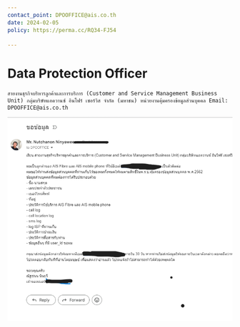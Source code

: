```yaml
---
contact_point: DPOOFFICE@ais.co.th
date: 2024-02-05
policy: https://perma.cc/RQ34-FJ54

---
```


# Data Protection Officer
```
สายงานธุรกิจบริหารลูกค้าและการบริการ (Customer and Service Management Business Unit) กลุ่มบริษัทแอดวานซ์ อินโฟร์ เซอร์วิส จำกัด (มหาชน) หน่วยงานคุ้มครองข้อมูลส่วนบุคคล Email: DPOOFFICE@ais.co.th

```
![ais req](assets/ais.png)